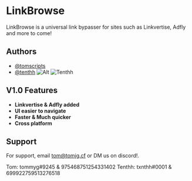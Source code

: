 # LinkBrowse

LinkBrowse is a universal link bypasser for sites such as Linkvertise, Adfly and more to come!

## Authors

- [@tomscripts](https://www.github.com/tomscripts)
- [@tenthh](https://www.github.com/tenthh) ![Alt](https://cdn.discordapp.com/avatars/975468751254331402/874f85d70dccfb3a58d08c10db0f914b.png?size=60) ![Tenthh](https://cdn.discordapp.com/avatars/699922759513276518/d409a93095c33b41ff4606b40075306c.gif?size=60)

## V1.0 Features

- **Linkvertise & Adfly added**
- **UI easier to navigate**
- **Faster & Much quicker**
- **Cross platform**

## Support

For support, email tom@tomjg.cf or DM us on discord!.

Tom: tommyg#9245 & 975468751254331402
Tenthh: txnthh#0001 & 699922759513276518
